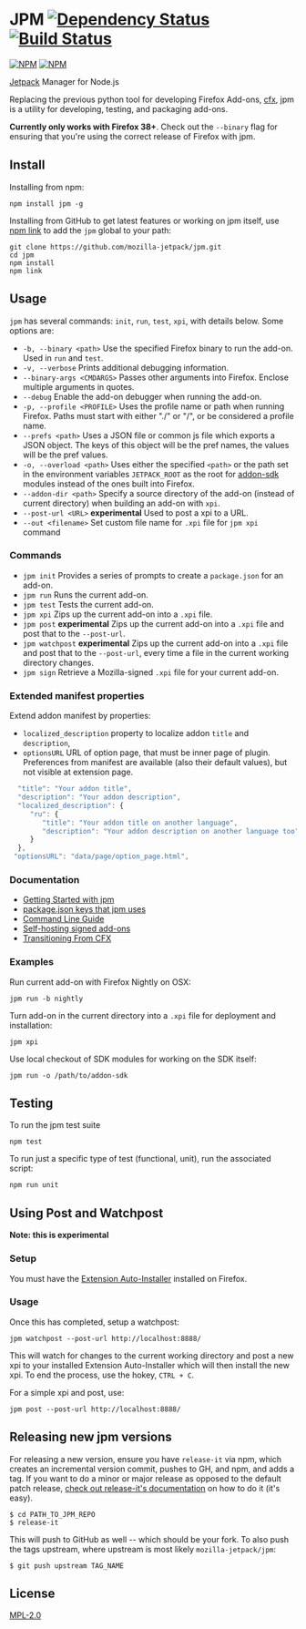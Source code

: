 JPM [![Dependency Status](https://david-dm.org/mozilla-jetpack/jpm.png)](https://david-dm.org/mozilla-jetpack/jpm) [![Build Status](https://travis-ci.org/mozilla-jetpack/jpm.png)](https://travis-ci.org/mozilla-jetpack/jpm)
===

[![NPM](https://nodei.co/npm/jpm.png?stars&downloads)](https://nodei.co/npm/jpm/)
[![NPM](https://nodei.co/npm-dl/jpm.png)](https://nodei.co/npm/jpm)

[Jetpack](https://wiki.mozilla.org/Jetpack) Manager for Node.js

Replacing the previous python tool for developing Firefox Add-ons, [cfx](https://developer.mozilla.org/en-US/Add-ons/SDK/Tools/cfx), jpm is a utility for developing, testing, and packaging add-ons.

**Currently only works with Firefox 38+**. Check out the `--binary` flag for ensuring that you're using the correct release of Firefox with jpm.

## Install

Installing from npm:

```
npm install jpm -g
```

Installing from GitHub to get latest features or working on jpm itself, use [npm link](https://www.npmjs.org/doc/cli/npm-link.html) to add the `jpm` global to your path:

```
git clone https://github.com/mozilla-jetpack/jpm.git
cd jpm
npm install
npm link
```

## Usage

`jpm` has several commands: `init`, `run`, `test`, `xpi`, with details below. Some options are:

* `-b, --binary <path>` Use the specified Firefox binary to run the add-on. Used in `run` and `test`.
* `-v, --verbose` Prints additional debugging information.
* `--binary-args <CMDARGS>` Passes other arguments into Firefox. Enclose multiple arguments in quotes.
* `--debug` Enable the add-on debugger when running the add-on.
* `-p, --profile <PROFILE>` Uses the profile name or path when running Firefox. Paths must start with either "./" or "/", or be considered a profile name.
* `--prefs <path>` Uses a JSON file or common js file which exports a JSON object.  The keys of this object will be the pref names, the values will be the pref values.
* `-o, --overload <path>` Uses either the specified `<path>` or the path set in the environment variables `JETPACK_ROOT` as the root for [addon-sdk](https://github.com/mozilla/addon-sdk) modules instead of the ones built into Firefox.
* `--addon-dir <path>` Specify a source directory of the add-on (instead of current directory) when building an add-on with `xpi`.
* `--post-url <URL>` **experimental** Used to post a xpi to a URL.
* `--out <filename>` Set custom file name for `.xpi` file for `jpm xpi` command

### Commands

* `jpm init` Provides a series of prompts to create a `package.json` for an add-on.
* `jpm run` Runs the current add-on.
* `jpm test` Tests the current add-on.
* `jpm xpi` Zips up the current add-on into a `.xpi` file.
* `jpm post` **experimental** Zips up the current add-on into a `.xpi` file and post that to the `--post-url`.
* `jpm watchpost` **experimental** Zips up the current add-on into a `.xpi` file and post that to the `--post-url`,
  every time a file in the current working directory changes.
* `jpm sign` Retrieve a Mozilla-signed `.xpi` file for your current add-on.

### Extended manifest properties 
Extend addon manifest by properties:
* `localized_description` property to localize addon `title` and `description`,
* `optionsURL` URL of option page, that must be inner page of plugin. Preferences from manifest are available (also their default values), but not visible at extension page.

```js
  "title": "Your addon title",
  "description": "Your addon description",
  "localized_description": {
     "ru": {
        "title": "Your addon title on another language",
        "description": "Your addon description on another language too"
     }
  },
 "optionsURL": "data/page/option_page.html",
```

### Documentation

* [Getting Started with jpm](https://developer.mozilla.org/en-US/Add-ons/SDK/Tutorials/Getting_Started_%28jpm%29)
* [package.json keys that jpm uses](https://developer.mozilla.org/en-US/Add-ons/SDK/Tools/package_json#Key_reference)
* [Command Line Guide](https://developer.mozilla.org/en-US/Add-ons/SDK/Tools/jpm)
* [Self-hosting signed add-ons](https://developer.mozilla.org/en-US/Add-ons/SDK/Tools/jpm#Supporting_updates_for_self-hosted_add-ons)
* [Transitioning From CFX](https://developer.mozilla.org/en-US/Add-ons/SDK/Tools/cfx_to_jpm)

### Examples

Run current add-on with Firefox Nightly on OSX:

    jpm run -b nightly

Turn add-on in the current directory into a `.xpi` file for deployment and installation:

    jpm xpi

Use local checkout of SDK modules for working on the SDK itself:

    jpm run -o /path/to/addon-sdk


## Testing

To run the jpm test suite

    npm test

To run just a specific type of test (functional, unit), run the associated script:

    npm run unit

## Using Post and Watchpost

**Note: this is experimental**

### Setup

You must have the [Extension Auto-Installer](https://addons.mozilla.org/en-US/firefox/addon/autoinstaller/)
installed on Firefox.

### Usage

Once this has completed, setup a watchpost:

    jpm watchpost --post-url http://localhost:8888/

This will watch for changes to the current working directory and post a new xpi to your installed
Extension Auto-Installer which will then install the new xpi.  To end the process, use the hokey, `CTRL + C`.

For a simple xpi and post, use:

    jpm post --post-url http://localhost:8888/

## Releasing new jpm versions

For releasing a new version, ensure you have `release-it` via npm, which creates an incremental version commit, pushes to GH, and npm, and adds a tag. If you want to do a minor or major release as opposed to the default patch release, [check out release-it's documentation](https://github.com/webpro/release-it#usage-examples) on how to do it (it's easy).

```
$ cd PATH_TO_JPM_REPO
$ release-it
```

This will push to GitHub as well -- which should be your fork. To also push the tags upstream, where upstream is most likely `mozilla-jetpack/jpm`:

```
$ git push upstream TAG_NAME
```

## License

[MPL-2.0](https://mozilla.org/MPL/2.0/)
